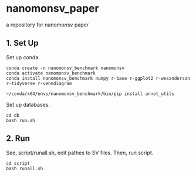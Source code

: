 # nanomonsv_paper
a repository for nanomonsv paper

## 1. Set Up

Set up conda.

```
conda create -n nanomonsv_benchmark nanomonsv
conda activate nanomonsv_benchmark
conda install nanomonsv_benchmark numpy r-base r-ggplot2 r-wesanderson r-tidyverse r-venndiagram

~/conda/x64/envs/nanomonsv_benchmark/bin/pip install annot_utils
```

Set up databases.

```
cd db
bash run.sh
```

## 2. Run

See, script/runall.sh, edit pathes to SV files.
Then, run script.
```
cd script
bash runall.sh
```
